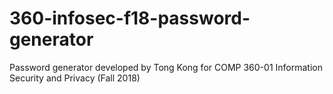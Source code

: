 # 360-infosec-f18-password-generator
Password generator developed by Tong Kong for COMP 360-01 Information Security and Privacy (Fall 2018)
